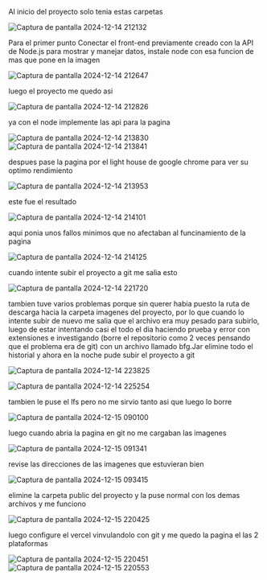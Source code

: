 Al inicio del proyecto solo tenia estas carpetas

![Captura de pantalla 2024-12-14 212132](https://github.com/user-attachments/assets/8948d9bc-61f2-4cc7-83c6-abea1b27d022)



Para el primer punto Conectar el front-end previamente creado con la API de Node.js para mostrar y manejar datos, instale node con esa funcion de mas que pone en la imagen 




![Captura de pantalla 2024-12-14 212647](https://github.com/user-attachments/assets/be6a9596-98f3-4529-8895-3cb963f9ed30)



luego el proyecto me quedo asi




![Captura de pantalla 2024-12-14 212826](https://github.com/user-attachments/assets/84344129-d3b7-4fd6-9cf5-2a89faafa9ad)



ya con el node implemente las api para la pagina 



![Captura de pantalla 2024-12-14 213830](https://github.com/user-attachments/assets/4d99470f-0883-4ff0-afac-4ba94114bf54)
![Captura de pantalla 2024-12-14 213841](https://github.com/user-attachments/assets/2018a6c5-4a36-440a-be2f-04b71d9f62bf)










despues pase la pagina por el light house de google chrome para ver su optimo rendimiento 



![Captura de pantalla 2024-12-14 213953](https://github.com/user-attachments/assets/ff326c9b-3a1f-4791-93aa-fd222e07d42b)






este fue el resultado






![Captura de pantalla 2024-12-14 214101](https://github.com/user-attachments/assets/7530f682-6788-486c-b105-82689f9c8a3b)






aqui ponia unos fallos minimos que no afectaban al funcinamiento de la pagina




![Captura de pantalla 2024-12-14 214125](https://github.com/user-attachments/assets/31e92598-4af9-49f6-bef0-bb2370480944)






cuando intente subir el proyecto a git me salia esto




![Captura de pantalla 2024-12-14 221720](https://github.com/user-attachments/assets/7447f299-4be0-4fdc-b879-d7c1aaa4321b)








tambien tuve varios problemas porque sin querer habia puesto la ruta de descarga hacia la carpeta imagenes del proyecto, por lo que cuando lo intente subir de nuevo me salia que el archivo
era muy pesado para subirlo, luego de estar intentando casi el todo el dia haciendo prueba y error con extensiones e investigando (borre el repositorio como 2 veces pensando que el problema era de git)
con un archivo llamado bfg.Jar elimine todo el historial y ahora en la noche pude subir el proyecto a git



![Captura de pantalla 2024-12-14 223825](https://github.com/user-attachments/assets/a03c6380-09e6-4fd2-ba52-8b5a590621d8)

![Captura de pantalla 2024-12-14 225254](https://github.com/user-attachments/assets/ee1b49e5-a31d-4267-a3b8-5dee4b2f0cc3)






tambien le puse el lfs pero no me sirvio tanto asi que luego lo borre




![Captura de pantalla 2024-12-15 090100](https://github.com/user-attachments/assets/7ff10734-6a53-4366-91fc-662d908efb76)





luego cuando abria la pagina en git no me cargaban las imagenes



![Captura de pantalla 2024-12-15 091341](https://github.com/user-attachments/assets/2147896a-b6da-4a29-9a30-4ae6e09e9836)





revise las direcciones de las imagenes que estuvieran bien 




![Captura de pantalla 2024-12-15 093415](https://github.com/user-attachments/assets/1c59e3a8-870e-430b-9fee-d64e951a8390)





elimine la carpeta public del proyecto y la puse normal con los demas archivos y me funciono




![Captura de pantalla 2024-12-15 220425](https://github.com/user-attachments/assets/45df4f6e-a85e-48a5-b8eb-5c89dca4abd4)







luego configure el vercel vinvulandolo con git y me quedo la pagina el las 2 plataformas 




![Captura de pantalla 2024-12-15 220451](https://github.com/user-attachments/assets/18745f7a-e136-4d82-a5ae-e27e38c00a03)
![Captura de pantalla 2024-12-15 220553](https://github.com/user-attachments/assets/3e91a80d-7e9a-486d-86be-6cc2a5fe4764)


